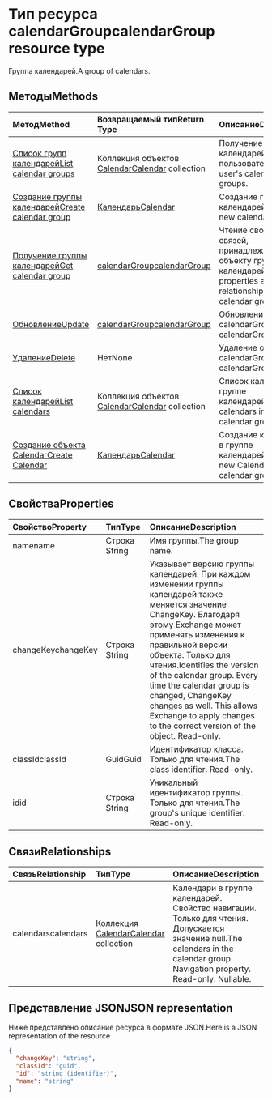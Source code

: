 # <a name="calendargroup-resource-type"></a><span data-ttu-id="ecbb9-101">Тип ресурса calendarGroup</span><span class="sxs-lookup"><span data-stu-id="ecbb9-101">calendarGroup resource type</span></span>

<span data-ttu-id="ecbb9-102">Группа календарей.</span><span class="sxs-lookup"><span data-stu-id="ecbb9-102">A group of calendars.</span></span>

## <a name="methods"></a><span data-ttu-id="ecbb9-103">Методы</span><span class="sxs-lookup"><span data-stu-id="ecbb9-103">Methods</span></span>

| <span data-ttu-id="ecbb9-104">Метод</span><span class="sxs-lookup"><span data-stu-id="ecbb9-104">Method</span></span>                                                      | <span data-ttu-id="ecbb9-105">Возвращаемый тип</span><span class="sxs-lookup"><span data-stu-id="ecbb9-105">Return Type</span></span>                        | <span data-ttu-id="ecbb9-106">Описание</span><span class="sxs-lookup"><span data-stu-id="ecbb9-106">Description</span></span>                                                   |
| :---------------------------------------------------------- | :--------------------------------- | :------------------------------------------------------------ |
| [<span data-ttu-id="ecbb9-107">Список групп календарей</span><span class="sxs-lookup"><span data-stu-id="ecbb9-107">List calendar groups</span></span>](../api/user_list_calendargroups.md)  | <span data-ttu-id="ecbb9-108">Коллекция объектов [Calendar](calendar.md)</span><span class="sxs-lookup"><span data-stu-id="ecbb9-108">[Calendar](calendar.md) collection</span></span> | <span data-ttu-id="ecbb9-109">Получение групп календарей пользователя.</span><span class="sxs-lookup"><span data-stu-id="ecbb9-109">Get the user's calendar groups.</span></span>                               |
| [<span data-ttu-id="ecbb9-110">Создание группы календарей</span><span class="sxs-lookup"><span data-stu-id="ecbb9-110">Create calendar group</span></span>](../api/user_post_calendargroups.md) | [<span data-ttu-id="ecbb9-111">Календарь</span><span class="sxs-lookup"><span data-stu-id="ecbb9-111">Calendar</span></span>](calendar.md)            | <span data-ttu-id="ecbb9-112">Создание группы календарей.</span><span class="sxs-lookup"><span data-stu-id="ecbb9-112">Create a new calendar group.</span></span>                                  |
| [<span data-ttu-id="ecbb9-113">Получение группы календарей</span><span class="sxs-lookup"><span data-stu-id="ecbb9-113">Get calendar group</span></span>](../api/calendargroup_get.md)           | [<span data-ttu-id="ecbb9-114">calendarGroup</span><span class="sxs-lookup"><span data-stu-id="ecbb9-114">calendarGroup</span></span>](calendargroup.md)  | <span data-ttu-id="ecbb9-115">Чтение свойств и связей, принадлежащих объекту группы календарей.</span><span class="sxs-lookup"><span data-stu-id="ecbb9-115">Read properties and relationships of a calendar group object.</span></span> |
| [<span data-ttu-id="ecbb9-116">Обновление</span><span class="sxs-lookup"><span data-stu-id="ecbb9-116">Update</span></span>](../api/calendargroup_update.md)                    | [<span data-ttu-id="ecbb9-117">calendarGroup</span><span class="sxs-lookup"><span data-stu-id="ecbb9-117">calendarGroup</span></span>](calendargroup.md)  | <span data-ttu-id="ecbb9-118">Обновление объекта calendarGroup.</span><span class="sxs-lookup"><span data-stu-id="ecbb9-118">Update calendarGroup object.</span></span>                                  |
| [<span data-ttu-id="ecbb9-119">Удаление</span><span class="sxs-lookup"><span data-stu-id="ecbb9-119">Delete</span></span>](../api/calendargroup_delete.md)                    | <span data-ttu-id="ecbb9-120">Нет</span><span class="sxs-lookup"><span data-stu-id="ecbb9-120">None</span></span>                               | <span data-ttu-id="ecbb9-121">Удаление объекта calendarGroup.</span><span class="sxs-lookup"><span data-stu-id="ecbb9-121">Delete calendarGroup object.</span></span>                                  |
| [<span data-ttu-id="ecbb9-122">Список календарей</span><span class="sxs-lookup"><span data-stu-id="ecbb9-122">List calendars</span></span>](../api/calendargroup_list_calendars.md)    | <span data-ttu-id="ecbb9-123">Коллекция объектов [Calendar](calendar.md)</span><span class="sxs-lookup"><span data-stu-id="ecbb9-123">[Calendar](calendar.md) collection</span></span> | <span data-ttu-id="ecbb9-124">Список календарей в группе календарей.</span><span class="sxs-lookup"><span data-stu-id="ecbb9-124">List calendars in a calendar group.</span></span>                           |
| [<span data-ttu-id="ecbb9-125">Создание объекта Calendar</span><span class="sxs-lookup"><span data-stu-id="ecbb9-125">Create Calendar</span></span>](../api/calendargroup_post_calendars.md)   | [<span data-ttu-id="ecbb9-126">Календарь</span><span class="sxs-lookup"><span data-stu-id="ecbb9-126">Calendar</span></span>](calendar.md)            | <span data-ttu-id="ecbb9-127">Создание календаря в группе календарей.</span><span class="sxs-lookup"><span data-stu-id="ecbb9-127">Create a new Calendar in a calendar group.</span></span>                    |

## <a name="properties"></a><span data-ttu-id="ecbb9-128">Свойства</span><span class="sxs-lookup"><span data-stu-id="ecbb9-128">Properties</span></span>

| <span data-ttu-id="ecbb9-129">Свойство</span><span class="sxs-lookup"><span data-stu-id="ecbb9-129">Property</span></span>  | <span data-ttu-id="ecbb9-130">Тип</span><span class="sxs-lookup"><span data-stu-id="ecbb9-130">Type</span></span>   | <span data-ttu-id="ecbb9-131">Описание</span><span class="sxs-lookup"><span data-stu-id="ecbb9-131">Description</span></span>                                                                                                                                                                                               |
| :-------- | :----- | :-------------------------------------------------------------------------------------------------------------------------------------------------------------------------------------------------------- |
| <span data-ttu-id="ecbb9-132">name</span><span class="sxs-lookup"><span data-stu-id="ecbb9-132">name</span></span>      | <span data-ttu-id="ecbb9-133">Строка​</span><span class="sxs-lookup"><span data-stu-id="ecbb9-133">String</span></span> | <span data-ttu-id="ecbb9-134">Имя группы.</span><span class="sxs-lookup"><span data-stu-id="ecbb9-134">The group name.</span></span>                                                                                                                                                                                           |
| <span data-ttu-id="ecbb9-135">changeKey</span><span class="sxs-lookup"><span data-stu-id="ecbb9-135">changeKey</span></span> | <span data-ttu-id="ecbb9-136">Строка​</span><span class="sxs-lookup"><span data-stu-id="ecbb9-136">String</span></span> | <span data-ttu-id="ecbb9-p101">Указывает версию группы календарей. При каждом изменении группы календарей также меняется значение ChangeKey. Благодаря этому Exchange может применять изменения к правильной версии объекта. Только для чтения.</span><span class="sxs-lookup"><span data-stu-id="ecbb9-p101">Identifies the version of the calendar group. Every time the calendar group is changed, ChangeKey changes as well. This allows Exchange to apply changes to the correct version of the object. Read-only.</span></span> |
| <span data-ttu-id="ecbb9-141">classId</span><span class="sxs-lookup"><span data-stu-id="ecbb9-141">classId</span></span>   | <span data-ttu-id="ecbb9-142">Guid</span><span class="sxs-lookup"><span data-stu-id="ecbb9-142">Guid</span></span>   | <span data-ttu-id="ecbb9-p102">Идентификатор класса. Только для чтения.</span><span class="sxs-lookup"><span data-stu-id="ecbb9-p102">The class identifier. Read-only.</span></span>                                                                                                                                                                          |
| <span data-ttu-id="ecbb9-145">id</span><span class="sxs-lookup"><span data-stu-id="ecbb9-145">id</span></span>        | <span data-ttu-id="ecbb9-146">Строка​</span><span class="sxs-lookup"><span data-stu-id="ecbb9-146">String</span></span> | <span data-ttu-id="ecbb9-p103">Уникальный идентификатор группы. Только для чтения.</span><span class="sxs-lookup"><span data-stu-id="ecbb9-p103">The group's unique identifier. Read-only.</span></span>                                                                                                                                                                 |

## <a name="relationships"></a><span data-ttu-id="ecbb9-149">Связи</span><span class="sxs-lookup"><span data-stu-id="ecbb9-149">Relationships</span></span>

| <span data-ttu-id="ecbb9-150">Связь</span><span class="sxs-lookup"><span data-stu-id="ecbb9-150">Relationship</span></span> | <span data-ttu-id="ecbb9-151">Тип</span><span class="sxs-lookup"><span data-stu-id="ecbb9-151">Type</span></span>                               | <span data-ttu-id="ecbb9-152">Описание</span><span class="sxs-lookup"><span data-stu-id="ecbb9-152">Description</span></span>                                                                    |
| :----------- | :--------------------------------- | :----------------------------------------------------------------------------- |
| <span data-ttu-id="ecbb9-153">calendars</span><span class="sxs-lookup"><span data-stu-id="ecbb9-153">calendars</span></span>    | <span data-ttu-id="ecbb9-154">Коллекция [Calendar](calendar.md)</span><span class="sxs-lookup"><span data-stu-id="ecbb9-154">[Calendar](calendar.md) collection</span></span> | <span data-ttu-id="ecbb9-p104">Календари в группе календарей. Свойство навигации. Только для чтения. Допускается значение null.</span><span class="sxs-lookup"><span data-stu-id="ecbb9-p104">The calendars in the calendar group. Navigation property. Read-only. Nullable.</span></span> |

## <a name="json-representation"></a><span data-ttu-id="ecbb9-159">Представление JSON</span><span class="sxs-lookup"><span data-stu-id="ecbb9-159">JSON representation</span></span>

<span data-ttu-id="ecbb9-160">Ниже представлено описание ресурса в формате JSON.</span><span class="sxs-lookup"><span data-stu-id="ecbb9-160">Here is a JSON representation of the resource</span></span>

<!--{
  "blockType": "resource",
  "optionalProperties": [
    "calendars"
  ],
  "keyProperty": "id",
  "baseType": "microsoft.graph.entity",
  "@odata.type": "microsoft.graph.calendarGroup",
  "@odata.annotations": [
    {
      "property": "calendars",
      "capabilities": {
        "changeTracking": false,
        "expandable": false,
        "navigability": "single",
        "searchable": false
      }
    }
  ]
}-->

```json
{
  "changeKey": "string",
  "classId": "guid",
  "id": "string (identifier)",
  "name": "string"
}
```

<!-- uuid: 8fcb5dbc-d5aa-4681-8e31-b001d5168d79
2015-10-25 14:57:30 UTC -->

<!-- {
  "type": "#page.annotation",
  "description": "calendarGroup resource",
  "keywords": "",
  "section": "documentation",
  "tocPath": ""
}-->
